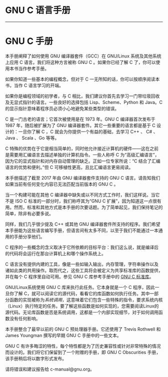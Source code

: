 # GNU C 语言手册

---

# GNU C 手册

本手册阐释了如何使用 GNU 编译器套件（GCC）在 GNU/Linux 系统及其他系统上应用 C 语言。我们将这种方言被称 GNU C 。如果你已经了解 C 了，你可以使用本书当作参考手册。

如果你知道一些基本的编程概念，但对于 C 一无所知的话，你可以按顺序阅读本书，当作 C 语言学习的开端。

如果你是编程领域的初学者，与 C 相比，我们建议你首先去学习一门带垃圾回收及无显式指针的语言。一些良好的选择包括 Lisp、Scheme、Python 和 Java。C 的显示指针意味着程序员必须小心地避免某些类型的错误。

C 是一门古老的语言；它首次被使用是在 1973 年。GNU C 编译器首次发布于 1987 年，随后被扩展为了 GNU 编译器套件。其它一些重要的语言都是基于 C 设计的：一旦你了解 C ，C 就会为你提供一个有益的基础，去学习 C++ 、 C# 、 Java 、 Scala 、Go 等等。

C 特殊的优势在于它是相当简单的，同时他允许接近计算机的硬件——这在之前是需要用汇编语言去描述单独的计算机指令。一些人称呼 C 为“高级汇编语言”，因为它的显式指针和对内存自动管理的缺乏。正如一位专家所说：“C 结合了汇编语言的优势和便利。”但 C 可移植性更高，且比汇编语言更易阅读。

本手册描述了截至 2017 年由 GNU 编译器套件支持的 GNU C 语言。请告知我们如果当前有任何变化内容已无法匹配当前版本的 GNU C 。

当一个构建可能在其他 C 编译器中缺失或以不同方式工作时，我们这样说。当它不是 ISO C 标准的一部分时，我们称呼其为“GNU C 扩展”，因为知道这一点很有用。然而，标准和其他方式是本手册的次要话题。为了简单起见，我们保持笔记的简单，除非有必要多说。

同样，我们几乎很少提及 C++ 或其他 GNU 编译器套件所支持的程序。我们希望本手册能为这些语言编写手册，但语言间有太多不同，以至于我们不能通过一本通用的手册分享他们。

C 程序的一些概念的含义取决于它所依赖的目标平台：我们这么说，就是编译后的代码将会运行在那台计算机上和哪个操作系统上。

C 语言没有提供内建的工具，像是一些如输入输出，内存管理，字符串操作以及诸如此类的共用操作。取而代之，这些工具将会被定义为共享标准库的函数提供，并在每个 C 程序里自动可用。参见 GNU C 库参考手册中的 [GNU C 标准库](https://www.gnu.org/software/libc/manual/html_node/index.md#Top)。

GNU/Linux系统使用 GNU C 库来执行此任务。它本身就是一个 C 程序，因此一旦你了解 C，就可以阅读它的源代码，看看它的库函数如何执行任务。其中一部分函数的实现被称为*系统调用*，这意味着它们包含一些特殊的指令，要求系统内核（Linux）执行特定的任务。要了解这些函数是如何实现的，您需要阅读Linux的源代码。无论库函数是否是系统调用，这都是一个内部实现细节，对于如何调用函数没有任何影响。

本手册整合了最早以前的 GNU C 预处理器手册。它还使用了 Trevis Rothwell 和 James Youngman 撰写的早期 GNU C 手册中的一些文本。

GNU C 有许多晦涩的特性，每个特性都是为了历史兼容性或针对非常特殊的情况而设计的。我们将它们保留到了一个附赠的手册，即 GNU C Obscurities 手册，该手册稍后将以数字形式发布。

请将错误和建议报告给 c-manual\@gnu.org。
